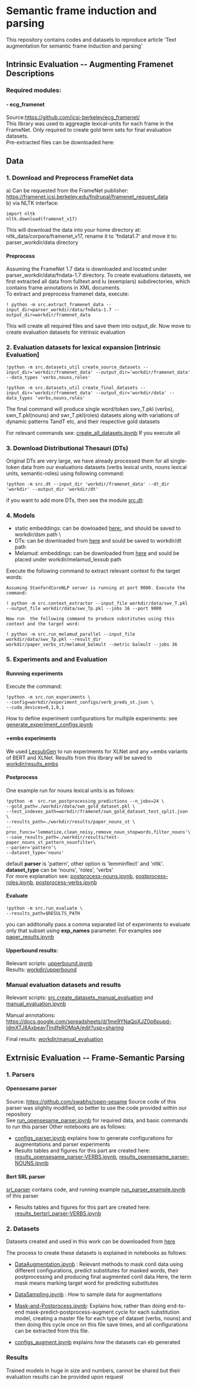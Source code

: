 # Semantic frame induction and parsing

This repository contains codes and datasets to reproduce article 'Text augmentation for semantic frame induction and parsing'
## Intrinsic Evaluation -- Augmenting Framenet Descriptions
### Required modules:
#### - ecg_framenet
Source:https://github.com/icsi-berkeley/ecg_framenet/ \
This library was used to aggreagte lexical-units for each frame in the FrameNet. Only required to create gold term sets for final evaluation datasets. \
Pre-extracted files can be downloaded here:
## Data
### 1. Download and Preprocess FrameNet data
a) Can be requested from the FrameNet publisher: https://framenet.icsi.berkeley.edu/fndrupal/framenet_request_data \
b) via NLTK interface: 
```
import nltk
nltk.download(framenet_v17)
```
This will download the data into your home directory at: nltk_data/corpora/framenet_v17, rename it to 'fndata1.7' and move it to: parser_workdir/data directory

#### Preprocess
Assuming the FrameNet 1.7 data is downloaded and located under parser_workdir/data/fndata-1.7 directory. To create evaluations datasets, we first extracted all data from fulltext and lu (exemplars) subdirectories, which contains frame annotations in XML documents.\
To extract and preprocess framenet data, execute:
```
! python -m src.extract_framenet_data --input_dir=parser_workdir/data/fndata-1.7 --output_dir=workdir/framenet_data
```
This will create all required files and save them into output_dir. Now move to create evaluation datasets for intrinsic evaluation
### 2. Evaluation datasets for lexical expansion [Intrinsic Evaluation]
```
!python -m src.datasets_util create_source_datasets --input_dir='workdir/framenet_data' --output_dir='workdir/framenet_data' --data_types 'verbs,nouns,roles'

!python -m src.datasets_util create_final_datasets --input_dir='workdir/framenet_data' --output_dir='workdir/data' --data_types 'verbs,nouns,roles'
```
The final command will produce single word/token swv_T.pkl (verbs), swn_T.pkl(nouns) and swr_T.pkl(roles) datasets along with variations of dynamic patterns TandT etc, and their respective gold datasets

For relevant commands see: [create_all_datasets.ipynb](https://github.com/uhh-lt/frame-induction-and-parsing/blob/main/create_all_datasets.ipynb)
If you execute all 
### 3. Download Distributional Thesauri (DTs)
Original DTs are very large, we have already processed them for all single-token data from our evaluations datasets (verbs lexical units, nouns lexical units, semantic-roles) using following command:
```
!python -m src.dt --input_dir 'workdir/framenet_data' --dt_dir 'workdir' --output_dir 'workdir/dt'
```

if you want to add more DTs, then see the module [src.dt](https://github.com/uhh-lt/frame-induction-and-parsing/blob/main/src/dt.py):

### 4. Models
- static embeddings: can be dowloaded [here:](https://ltnas1.informatik.uni-hamburg.de:8081/owncloud/index.php/s/O3LftEWCil0s9Kq), and should be saved to workdir/dsm path \
- DTs:  can be downloaded from [here](https://ltnas1.informatik.uni-hamburg.de:8081/owncloud/index.php/s/O3LftEWCil0s9Kq) and sould be saved to workdir/dt path
- Melamud: 
embeddings: can be downloaded from [here](https://ltnas1.informatik.uni-hamburg.de:8081/owncloud/index.php/s/O3LftEWCil0s9Kq) and sould be placed under workdir/melamud_lexsub path 

Execute the following command to extract relevant context fo the target words:
```
Assuming StanfordCoreNLP server is running at port 9000. Execute the command:

! python -m src.context_extractor --input_file workdir/data/swv_T.pkl --output_file workdir/data/swv_Tp.pkl --jobs 16 --port 9000
```
```
Now run  the following command to produce substitutes using this context and the target word:

! python -m src.run_melamud_parallel --input_file workdir/data/swv_Tp.pkl --result_dir workdir/paper_verbs_st/melamud_balmult --metric balmult --jobs 36
```
### 5. Experiments and and Evaluation

#### Runnning experiments
Execute the command:
```
!python -m src.run_experiments \
--config=workdir/experiment_configs/verb_preds_st.json \
--cuda_devices=0,1,0,1
```
How to define experiment configurations for multiple experiments: see [generate_experiment_configs.ipynb](https://github.com/uhh-lt/frame-induction-and-parsing/blob/main/generate_experiment_configs.ipynb)

#### +embs experiments 
We used [LexsubGen](https://github.com/Samsung/LexSubGen) to run experiments for XLNet and any +embs variants of BERT and XLNet.
Results from this library will be saved to [workdir/results_embs](https://github.com/uhh-lt/frame-induction-and-parsing/blob/main/workdir/results_embs)


#### Postprocess

One example run for nouns lexical units is as follows:
```
!python -m  src.run_postprocessing_predictions --n_jobs=24 \
--gold_path=./workdir/data/swn_gold_dataset.pkl \
--test_indexes_path=workdir/framenet/swn_gold_dataset_test_split.json \
--results_path=./workdir/results/paper_nouns_st \
--proc_funcs='lemmatize,clean_noisy,remove_noun_stopwords,filter_nouns'\
--save_results_path=./workdir/results/test-paper_nouns_st_pattern_nounfilter\
--parser='pattern'\
--dataset_type='nouns'

```
default **parser** is 'pattern', other option is 'lemminflect' and 'nltk'. \
**dataset_type** can be 'nouns', 'roles', 'verbs' \
For more explanation see: [postprocess-nouns.ipynb](https://github.com/uhh-lt/frame-induction-and-parsing/blob/main/postprocess-nouns.ipynb), [postprocess-roles.ipynb](https://github.com/uhh-lt/frame-induction-and-parsing/blob/main/postprocess-roles.ipynb), [postprocess-verbs.ipynb](https://github.com/uhh-lt/frame-induction-and-parsing/blob/main/postprocess-verbs.ipynb)


#### Evaluate

```
!python -m src.run_evaluate \
--results_path=$RESULTS_PATH
```
you can additonally pass a comma separated list of experiments to evaluate only that subset using **exp_names** parameter.
For examples see [paper_results.ipynb](https://github.com/uhh-lt/frame-induction-and-parsing/blob/main/paper_results.ipynb)

#### Upperbound results: 
Relevant scripts: [upperbound.ipynb](https://github.com/uhh-lt/frame-induction-and-parsing/blob/main/upperbound.ipynb) \
Results: [workdir/upperbound](https://github.com/uhh-lt/frame-induction-and-parsing/tree/main/workdir/upperbound)


### Manual evaluation datasets and results

Relevant scripts: [src.create_datasets_manual_evaluation](https://github.com/uhh-lt/frame-induction-and-parsing/blob/main/src/create_datasets_manual_evaluation.py) and [manual_evaluation.ipynb](https://github.com/uhh-lt/frame-induction-and-parsing/blob/main/manual_evaluation.ipynb)

Manual annotations: https://docs.google.com/spreadsheets/d/1me9YNaQpXJZ0p6pupd-IdmXTJ8AxbeavTIndfeROMpA/edit?usp=sharing

Final results: [workdir/manual_evaluation](https://github.com/uhh-lt/frame-induction-and-parsing/tree/main/workdir/manual_evaluation)


## Extrnisic Evaluation -- Frame-Semantic Parsing
### 1. Parsers
#### Opensesame parser
Source: https://github.com/swabhs/open-sesame
Source code of this parser was slighlty modified, so better to use the code provided within our repository \
See [run_opensesame_parser.ipynb](https://github.com/uhh-lt/frame-induction-and-parsing/tree/main/opensesame/run_opensesame_parser.ipynb) for required data, and basic commands to run this parser
Other notebooks are as follows:

- [configs_parser.ipynb](https://github.com/uhh-lt/frame-induction-and-parsing/tree/main/opensesame/configs_parser.ipynb) explains how to generate configurations for augmentations and parser experiments 
- Results tables and figures for this part are created here: [results_opensesame_parser-VERBS.ipynb](https://github.com/uhh-lt/frame-induction-and-parsing/tree/main/opensesame/results_opensesame_parser-VERBS.ipynb), [results_opensesame_parser-NOUNS.ipynb](https://github.com/uhh-lt/frame-induction-and-parsing/tree/main/opensesame/results_opensesame_parser-NOUNS.ipynb)

#### Bert SRL parser
[srl_parser](https://github.com/uhh-lt/frame-induction-and-parsing/tree/main/srl_parser) contains code, and running example [run_parser_example.ipynb](https://github.com/uhh-lt/frame-induction-and-parsing/tree/main/srl_parser/run_parser_example.ipynb) of this parser
- Results tables and figures for this part are created here: [results_bertsrl_parser-VERBS.ipynb](https://github.com/uhh-lt/frame-induction-and-parsing/tree/main/opensesame/results_bertsrl_parser-VERBS.ipynb)

### 2. Datasets
Datasets created and used in this work can be downloaded from [here](https://ltnas1.informatik.uni-hamburg.de:8081/owncloud/index.php/s/O3LftEWCil0s9Kq) 

The process to create these datasets is explained in notebooks as follows:

- [DataAugmentation.ipynb](https://github.com/uhh-lt/frame-induction-and-parsing/tree/main/opensesame/DataAugmentation.ipynb) : Relevant methods to mask conll data using different configurations, predict substitutes for masked words, their postprocessing and producing final augmented conll data
Here, the term mask means marking target word for predicting substitutes

- [DataSampling.ipynb](https://github.com/uhh-lt/frame-induction-and-parsing/tree/main/opensesame/DataSampling.ipynb) : How to sample data for augmentations

- [Mask-and-Postprocess.ipynb](https://github.com/uhh-lt/frame-induction-and-parsing/tree/main/opensesame/Mask-and-Postprocess.ipynb): Explains how, rather than doing end-to-end mask-predict-postprocess-augment cycle for each substitution model, creating a master file for each type of dataset (verbs, nouns) and then doing this cycle once on this file save times, and all configurations can be extracted from this file.

- [configs_augment.ipynb](https://github.com/uhh-lt/frame-induction-and-parsing/tree/main/opensesame/configs_augment.ipynb) explains how the datasets can eb generated 
 ### Results
 Trained models in huge in size and numbers, cannot be shared but their evaluation results can be provided upon request